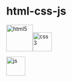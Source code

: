 # html-css-js
<img alt="html5" src="https://upload.wikimedia.org/wikipedia/commons/6/61/HTML5_logo_and_wordmark.svg" width="70"/><img alt="css3" src="https://upload.wikimedia.org/wikipedia/commons/d/d5/CSS3_logo_and_wordmark.svg" width="50"/>

<img alt="js" src="https://upload.wikimedia.org/wikipedia/commons/9/99/Unofficial_JavaScript_logo_2.svg" width="50"/>
